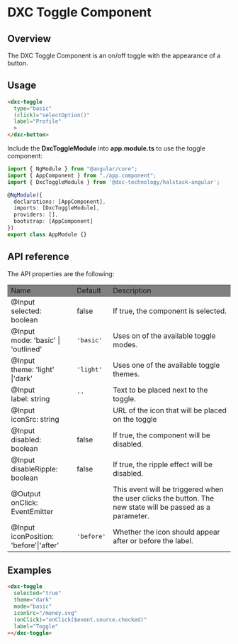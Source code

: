 # DXC Toggle Component

## Overview

The DXC Toggle Component is an on/off toggle with the appearance of a button.

## Usage

```html
<dxc-toggle
  type="basic"
  (click)="selectOption()"
  label="Profile"
  >
</dxc-button>
```

Include the **DxcToggleModule** into **app.module.ts** to use the toggle component:

```ts
import { NgModule } from "@angular/core";
import { AppComponent } from "./app.component";
import { DxcToggleModule } from '@dxc-technology/halstack-angular';

@NgModule({
  declarations: [AppComponent],
  imports: [DxcToggleModule],
  providers: [],
  bootstrap: [AppComponent]
})
export class AppModule {}
```

## API reference

The API properties are the following:

<table>
    <tr style="background-color: grey">
        <td>Name</td>
        <td>Default</td>
        <td>Description</td>
    </tr>
    <tr>
        <td>@Input<br>selected: boolean</td>
        <td>false</td>
        <td>If true, the component is selected.</td>
    </tr>
    <tr>
        <td>@Input<br>mode: 'basic' | 'outlined'</td>
        <td><code>'basic'</code></td>
        <td>Uses on of the available toggle modes.</td>
    </tr>
    <tr>
        <td>@Input<br>theme: 'light' |'dark'</td>
        <td><code>'light'</code></td>
        <td>Uses one of the available toggle themes.</td>
    </tr>
    <tr>
        <td>@Input<br>label: string</td>
        <td><code>''</code></td>
        <td>Text to be placed next to the toggle.</td>
    </tr>
    <tr>
        <td>@Input<br>iconSrc: string</td>
        <td></td>
        <td>URL of the icon that will be placed on the toggle</td>
    </tr>
    <tr>
        <td>@Input<br>disabled: boolean</td>
        <td>false</td>
        <td>If true, the component will be disabled.</td>
    </tr>
    <tr>
        <td>@Input<br>disableRipple: boolean</td>
        <td>false</td>
        <td>If true, the ripple effect will be disabled.</td>
    </tr>
      <tr>
        <td>@Output<br>onClick: EventEmitter</td>
        <td></td>
        <td>This event will be triggered when the user clicks the button. The new state will be passed as a parameter.</td>
    </tr>
    <tr>
        <td>@Input<br>iconPosition: 'before'|'after'</td>
        <td><code>'before'</code></td>
        <td>Whether the icon should appear after or before the label.</td>
    </tr>
</table>

## Examples

```html
<dxc-toggle
  selected="true"
  theme="dark"
  mode="basic"
  iconSrc="/money.svg"
  (onClick)="onClick($event.source.checked)"
  label="Toggle"
></dxc-toggle>
```
